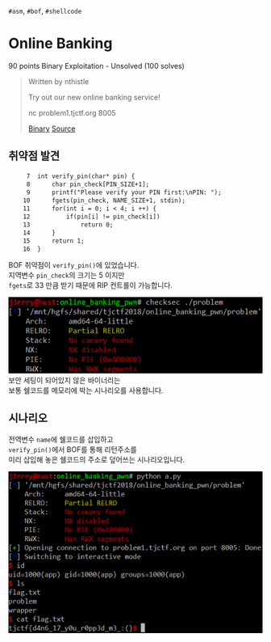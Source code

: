 `#asm`, `#bof`, `#shellcode`
# Online Banking
90 points Binary Exploitation - Unsolved (100 solves)  
> Written by nthistle  
>  
> Try out our new online banking service!  
>  
> nc problem1.tjctf.org 8005  
>  
> [Binary](https://static.tjctf.org/b227d63762bf31ccd91aba57d50ab405d5dbe252a43b39acc9d86b6e2fdf74e3_problem) [Source](https://static.tjctf.org/c78eed9e241b2e36eacd5f86a715cbde06ee4c51c66603734dea7fc2e9c32669_problem.c)  
  
## 취약점 발견
```
     7	int verify_pin(char* pin) {
     8	    char pin_check[PIN_SIZE+1];
     9	    printf("Please verify your PIN first:\nPIN: ");
    10	    fgets(pin_check, NAME_SIZE+1, stdin);
    11	    for(int i = 0; i < 4; i ++) {
    12	        if(pin[i] != pin_check[i])
    13	            return 0;
    14	    }
    15	    return 1;
    16	}
```
BOF 취약점이 `verify_pin()`에 있었습니다.  
지역변수 `pin_check`의 크기는 5 이지만  
`fgets`로 33 만큼 받기 때문에 RIP 컨트롤이 가능합니다.  
  
![checksec](./img/checksec.png)  
보안 세팅이 되어있지 않은 바이너리는  
보통 쉘코드를 메모리에 박는 시나리오를 사용합니다.  
  
## 시나리오
전역변수 `name`에 쉘코드를 삽입하고  
`verify_pin()`에서 BOF를 통해 리턴주소를  
미리 삽입해 놓은 쉘코드의 주소로 덮어쓰는 시나리오입니다.  
  
![solve](./img/solve.png)  
